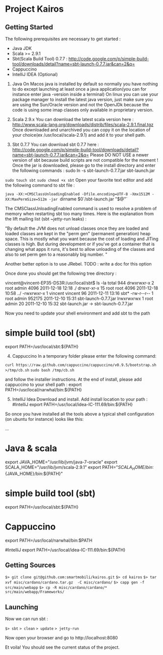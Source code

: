 Project Kairos
==============

Getting Started
---------------
The following prerequisites are necessary to get started :

* Java JDK
* Scala >= 2.9.1
* Sbt(Scala Build Tool) 0.7.7 : http://code.google.com/p/simple-build-tool/downloads/detail?name=sbt-launch-0.7.7.jar&can=2&q=
* Cappuccino
* IntelliJ IDEA (Optional)

1) Java 
On Macos java is installed by default so normally you have nothing to do except launching at least once a java application(you can for instance enter java -version inside a terminal)
On linux you can use your package manager to install the latest java version, just make sure you are
using the Sun/Oracle version and not the OpenJDk because the code is using some imap classes only
available in proprietary version.

2) Scala 2.9.x
You can download the latest scala version here : http://www.scala-lang.org/downloads/distrib/files/scala-2.9.1.final.tgz
Once downloaded and unarchived you can copy it on the location of your choice(ex /usr/local/scala-2.9.1) and add it to your shell path.

3) Sbt 0.7.7
You can download sbt 0.7.7 here : http://code.google.com/p/simple-build-tool/downloads/detail?name=sbt-launch-0.7.7.jar&can=2&q=
Please DO NOT USE a newer version of sbt because build scripts are not compatible for the moment !
Once the jar is downloaded, please go to the install directory and enter the following commands :
sudo ln -s sbt-launch-0.7.7.jar sbt-launch.jar

`sudo touch sbt`
`sudo chmod +x sbt`
Open your favorite text editor and add the following command to sbt file :

`java -XX:+CMSClassUnloadingEnabled -Dfile.encoding=UTF-8 -Xmx1512M -XX:MaxPermSize=512m -jar `dirname $0`/sbt-launch.jar "$@"`

The CMSClassUnloadingEnabled command is used to resolve a problem of memory when restarting sbt too many times.
Here is the explanation from the lift mailing list (sbt ~jetty-run leaks) :

"By default the JVM does not unload classes once they are loaded and loaded 
classes are kept in the "perm gen" (permanent generation) heap space.  This 
is mostly what you want because the cost of loading and JITing classes is 
high.  But during development or if you've got a container that is changing 
what apps it runs, it's best to allow unloading of the classes and also to 
set perm gen to a reasonably big number. "

Another better option is to use JRebel. TODO : write a doc for this option 

Once done you should get the following tree directory :

vincent@vincent-EP35-DS3R:/usr/local/sbt$ ls -la
total 944
drwxrwxr-x  2 root    admin     4096 2011-12-18 12:18 ./
drwxr-xr-x 15 root    root      4096 2011-12-18 10:58 ../
-rwxrwxr-x  1 vincent vincent     96 2011-12-11 13:16 sbt*
-rw-r--r--  1 root    admin   952175 2011-12-10 15:31 sbt-launch-0.7.7.jar
lrwxrwxrwx  1 root    admin       20 2011-12-10 15:32 sbt-launch.jar -> sbt-launch-0.7.7.jar

Now you need to update your shell environment and add sbt to the path
# simple build tool (sbt)
export PATH=/usr/local/sbt:${PATH}

4) Cappuccino
In a temporary folder please enter the following command:

`curl https://raw.github.com/cappuccino/cappuccino/v0.9.5/bootstrap.sh >/tmp/cb.sh`
`sudo bash /tmp/cb.sh`

and follow the installer instructions.
At the end of install, please add cappuccino to your shell path :
export PATH=/usr/local/narwhal/bin:${PATH}

5) IntelliJ Idea
Download and install.
Add install location to your path :
#IntelliJ
export PATH=/usr/local/idea-IC-111.69/bin:${PATH}



So once you have installed all the tools above 
a typical shell configuration (on ubuntu for instance) looks like this:

...

# Java & scala
export JAVA_HOME="/usr/lib/jvm/java-7-oracle"
export SCALA_HOME="/usr/lib/jvm/scala-2.9.1"
export PATH="${SCALA_HOME}/bin:${JAVA_HOME}/bin:${PATH}"

# simple build tool (sbt)
export PATH=/usr/local/sbt:${PATH}

# Cappuccino
export PATH=/usr/local/narwhal/bin:$PATH

#IntelliJ
export PATH=/usr/local/idea-IC-111.69/bin:${PATH}

Getting Sources
---------------

`$> git clone git@github.com:smartmobili/kairos.git`
`$> cd kairos`
`$> tar xvf misc/cardano/cardano.tar.gz  -C misc/cardano/`
`$> capp gen -f src/main/webapp`
`$> cp -R misc/cardano/cardano/* src/main/webapp/Frameworks/`



Launching
---------------

Now we can run sbt :

`$> sbt`
`> clean`
`> update`
`> jetty-run`

Now open your browser and go to http://localhost:8080

Et voila! You should see the current status of the project.

